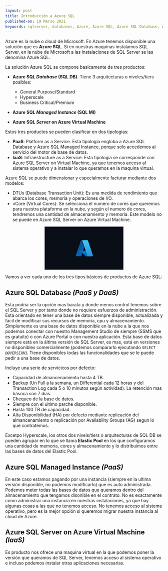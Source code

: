 ```yaml
---
layout: post
title: Introducción a Azure SQL
published-on: 19 Marzo 2021
keywords: sqlserver, databases, Azure, Azure SQL, Azure SQL Database, Azure SQL Managed Instance, Azure SQL Server, Virtual Machine, PaaS, IaaS
---
```



Azure es la nube o cloud de Microsoft. En Azure tenemos disponible una solución que es **Azure SQL**. Si en nuestras maquinas instalamos SQL Server, en la nube de Microsoft a las instalaciones de SQL Server se las denomina Azure SQL.



La solución Azure SQL se compone basicamente de tres productos:

- **Azure SQL *Database* (SQL DB)**. Tiene 3 arquitecturas o niveles/tiers posibles:
    - General Purpose/Standard
    - Hyperscale
    - Business Critical/Premium
    
- **Azure SQL *Managed Instance* (SQL MI)**
- **Azure SQL *Server* on Azure Virtual Machine**

Estos tres productos se pueden clasificar en dos tipologias:
 
- **PaaS**: Platform as a Service. Esta tipología engloba a Azure SQL Database y Azure SQL Managed Instance, porque solo accedemos al servicio del motor de base de datos.
- **IaaS**: Infraestructure as a Service. Esta tipología se corresponde con Azure SQL Server on Virtual Machine, ya que tenemos acceso al sistema operativo y a instalar lo que queramos en la maquina virtual.

Azure SQL se puede dimensionar y especialmente facturar mediante dos modelos:

- DTUs (Database Transaction Unit): Es una medida de rendimiento que abarca los cores, memoria y operaciones de I/O.
- vCore (Virtual Cores): Se selecciona el numero de cores que queremos para nuestra plataforma en la nube, y según el numero de cores, tendremos una cantidad de almacenamiento y memoria. Este modelo no se puede en Azure SQL Server on Azure Virtual Machine.

<img src="/images/azure.jpg" alt="Azure New Logo 2021" style="width:200px;display: block;margin-left: auto;margin-right: auto;width: 50%;">

Vamos a ver cada uno de los tres tipos básicos de productos de Azure SQL:

## Azure SQL Database *(PaaS y DaaS)*

Esta podria ser la opción mas barata y donde menos control tenemos sobre el SQL Server y por tanto donde no requiere esfuerzos de administración. Esta orientado en tener una base de datos siempre disponible, actualizada y facil de modificar sus recursos de memoria, cpu y almacenamiento.
Simplemente es una base de datos disponible en la nube a la que nos podemos conectar con nuestro Management Studio de siempre (SSMS que es gratuito) o con Azure Portal o con nuestra aplicación.
Esta base de datos siempre está en la áltima versión de SQL Server, es mas, está en versiones no disponibles comercialmente (podemos compararlo ejecutando `SELECT @@VERSION`). Tiene disponibles todas las funcionalidades que se le puede pedir a una base de datos.

Incluye una serie de servicicos por defecto:
- Capacidad de almancenamiento hasta 4 TB.
- Backup (Un Full a la semana, un Differential cada 12 horas y del Transaction Log cada 5 o 10 minutos según actividad). La retención mas básoca son 7 días.
- Chequeo de la base de datos.
- Siempre con el ultimo parche disponible.
- Hasta 100 TB de capacidad.
- Alta Disponibilidad (HA) por defecto mediante replicación del almancenamiento o replicación por Availability Groups (AG) segun lo que contratemos.

Excetpo Hyperscale, los otros dos nivels/tiers o arquitecturas de SQL DB se pueden agrupar en lo que se llama **Elastic Pool** en los que configuramos una cantidad de memoria, cores y almacenamiento y lo distribuimos entre las bases de datos del Elastic Pool. 

## Azure SQL Managed Instance *(PaaS)*

En este caso estamos pagando por una instancia (siempre en la ultima versión disponible, no podemos modificarlo) que es auto administrada. Podemos meter todas las bases de datos que queramos dentro del almacenamiento que tengamos disonible en el contrato. No es exactamente como administrar una instancia en nuestras instalaciones, ya que hay algunas cosas a las que no tenemos acceso. No tenemos acceso al sistema operativo, pero es la mejor opción si queremos migrar nuestra instancia al cloud de Azure.


## Azure SQL Server on Azure Virtual Machine *(IaaS)*

Es producto nos ofrece una maquina virtual en la que podemos poner la versión que queramos de SQL Server, tenemos acceso al sistema operativo e incluso podemos instalar otras aplicaciones necesarias.


